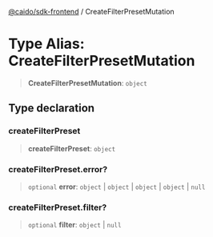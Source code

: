 [@caido/sdk-frontend](../index.md) / CreateFilterPresetMutation

# Type Alias: CreateFilterPresetMutation

> **CreateFilterPresetMutation**: `object`

## Type declaration

### createFilterPreset

> **createFilterPreset**: `object`

### createFilterPreset.error?

> `optional` **error**: `object` \| `object` \| `object` \| `object` \| `null`

### createFilterPreset.filter?

> `optional` **filter**: `object` \| `null`

